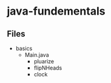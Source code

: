 # java-fundementals

## Files 
  * basics
    *  Main.java
       *  pluarize
       *  flipNHeads  
       *  clock
    
